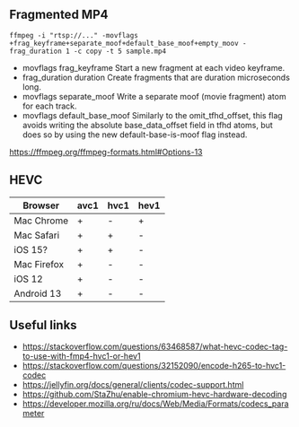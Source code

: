 ## Fragmented MP4

```
ffmpeg -i "rtsp://..." -movflags +frag_keyframe+separate_moof+default_base_moof+empty_moov -frag_duration 1 -c copy -t 5 sample.mp4
```

- movflags frag_keyframe 
  Start a new fragment at each video keyframe.
- frag_duration duration
  Create fragments that are duration microseconds long.
- movflags separate_moof
  Write a separate moof (movie fragment) atom for each track.
- movflags default_base_moof
  Similarly to the omit_tfhd_offset, this flag avoids writing the absolute base_data_offset field in tfhd atoms, but does so by using the new default-base-is-moof flag instead.

https://ffmpeg.org/ffmpeg-formats.html#Options-13

## HEVC

| Browser     | avc1 | hvc1 | hev1 |
|-------------|------|------|------|
 | Mac Chrome  | +    | -    | +    |
 | Mac Safari  | +    | +    | -    |
 | iOS 15?     | +    | +    | -    |
 | Mac Firefox | +    | -    | -    |
 | iOS 12      | +    | -    | -    |
 | Android 13  | +    | -    | -    |

## Useful links

- https://stackoverflow.com/questions/63468587/what-hevc-codec-tag-to-use-with-fmp4-hvc1-or-hev1
- https://stackoverflow.com/questions/32152090/encode-h265-to-hvc1-codec
- https://jellyfin.org/docs/general/clients/codec-support.html
- https://github.com/StaZhu/enable-chromium-hevc-hardware-decoding
- https://developer.mozilla.org/ru/docs/Web/Media/Formats/codecs_parameter
